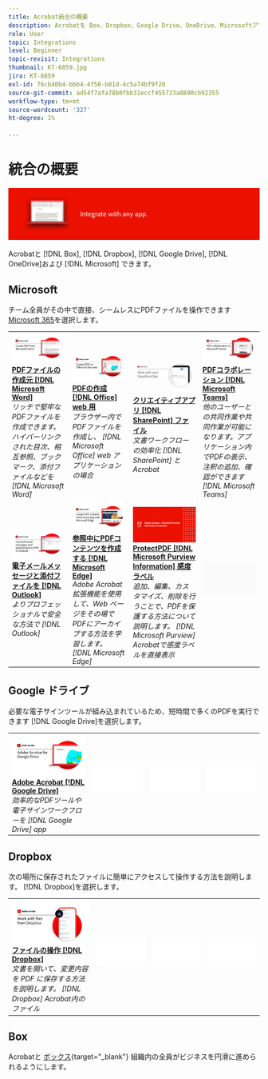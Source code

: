 ```yaml
---
title: Acrobat統合の概要
description: Acrobatを Box、Dropbox、Google Drive、OneDrive、Microsoftアプリと連携
role: User
topic: Integrations
level: Beginner
topic-revisit: Integrations
thumbnail: KT-6859.jpg
jira: KT-6859
exl-id: 76cb40b4-bbb4-4f50-b01d-4c5a74bf9f20
source-git-commit: ad54f7afa78b0fbb31eccf455723a8890cb92355
workflow-type: tm+mt
source-wordcount: '327'
ht-degree: 1%

---
```


# 統合の概要

![Acrobat Integrate Image](../assets/Hero-Integrate.png)

Acrobatと [!DNL Box], [!DNL Dropbox], [!DNL Google Drive], [!DNL OneDrive]および [!DNL Microsoft] できます。

## Microsoft

チーム全員がその中で直接、シームレスにPDFファイルを操作できます [Microsoft 365](https://www.adobe.com/documentcloud/integrations/microsoft-office-365.html)を選択します。

<table style="table-layout:fixed">
<tr>
  <td>
    <a href="createfromword.md">
      <img alt="Microsoft Word からのPDFファイルの作成" src="../assets/CreateWord.png" />
    </a>
    <div>
    <a href="createfromword.md"><strong>PDFファイルの作成元 [!DNL Microsoft Word]</strong></a>
    </div>
    <em>リッチで堅牢なPDFファイルを作成できます。ハイパーリンクされた目次、相互参照、ブックマーク、添付ファイルなどを [!DNL Microsoft Word]</em>
    <br>
  </td>
  <td>
    <a href="createofficeweb.md">
      <img alt="PDFの作成 [!DNL Office] web 用" src="../assets/Officeweb_1280.png" />
    </a>
    <div>
    <a href="createofficeweb.md"><strong>PDFの作成 [!DNL Office] web 用</strong></a>
    </div>
    <em>ブラウザー内でPDFファイルを作成し、 [!DNL Microsoft Office] web アプリケーションの場合</em>
    <br>
  </td> 
  <td>
    <a href="acrobatandsp.md">
      <img alt="クリエイティブアプリ [!DNL SharePoint] ファイル" src="../assets/SharePoint.png" />
    </a>
    <div>
    <a href="acrobatandsp.md"><strong>クリエイティブアプリ [!DNL SharePoint] ファイル</strong></a>
    </div>
    <em>文書ワークフローの効率化 [!DNL SharePoint] とAcrobat</em>
    <br>
  </td>
  <td>
    <a href="acrobatandteams.md">
      <img alt="PDFコラボレーション [!DNL Microsoft Teams]" src="../assets/MicrosoftTeams.png" />
    </a>
    <div>
    <a href="acrobatandteams.md"><strong>PDFコラボレーション [!DNL Microsoft Teams]</strong></a>
    </div>
    <em>他のユーザーとの共同作業や共同作業が可能になります。アプリケーション内でPDFの表示、注釈の追加、確認ができます [!DNL Microsoft Teams]</em>
    <br>
  </td>
</tr>
<tr>
  <td>
    <a href="outlook.md">
      <img alt="Outlook で電子メールメッセージと添付ファイルをPDFに変換する" src="../assets/Outlook.jpg" />
    </a>
    <div>
    <a href="outlook.md"><strong>電子メールメッセージと添付ファイルを [!DNL Outlook]</strong></a>
    </div>
    <em>よりプロフェッショナルで安全な方法で [!DNL Outlook]</em>
    <br>
  </td>
  <td>
    <a href="edge.md">
      <img alt="参照中にPDFコンテンツを作成する [!DNL Microsoft Edge]" src="../assets/Edge_1280.png" />
    </a>
    <div>
    <a href="edge.md"><strong>参照中にPDFコンテンツを作成する [!DNL Microsoft Edge]</strong></a>
    </div>
    <em>Adobe Acrobat拡張機能を使用して、Web ページをその場でPDFにアーカイブする方法を学習します。 [!DNL Microsoft Edge]</em>
    <br>
  </td>
  <td>
    <a href="microsoftsensitivitylabels.md">
      <img alt="参照中にPDFコンテンツを作成する [!DNL Microsoft Edge]" src="../assets/Purview_1280.png" />
    </a>
    <div>
    <a href="microsoftsensitivitylabels.md"><strong>ProtectPDF [!DNL Microsoft Purview Information] 感度ラベル</strong></a>
    </div>
    <em>追加、編集、カスタマイズ、削除を行うことで、PDFを保護する方法について説明します。 [!DNL Microsoft Purview] Acrobatで感度ラベルを直接表示</em>
    <br>
  </td>
  <td>
   <img alt="スペーサー" src="../assets/Grayspacer.png" />
    <div>
    <br>
  </td>
</tr>
</table>

## Google ドライブ

必要な電子サインツールが組み込まれているため、短時間で多くのPDFを実行できます [!DNL Google Drive]を選択します。

<table style="table-layout:fixed">
<tr>
  <td>
    <a href="acrobatandgoogle.md">
      <img alt="Google Drive 向けAdobe Acrobat" src="../assets/acrobatgoogle.jpg" />
    </a>
    <div>
    <a href="acrobatandgoogle.md"><strong>Adobe Acrobat [!DNL Google Drive]</strong></a>
    </div>
    <em>効率的なPDFツールや電子サインワークフローを [!DNL Google Drive] app</em>
    <br>
  </td>
  <td>
   <img alt="スペーサー" src="../assets/Whitespacer.png" />
    <div>
    <br>
  </td>
  <td>
   <img alt="スペーサー" src="../assets/Whitespacer.png" />
    <div>
    <br>
  </td>
  <td>
   <img alt="スペーサー" src="../assets/Whitespacer.png" />
    <div>
    <br>
  </td>
</tr>
</table>

## Dropbox

次の場所に保存されたファイルに簡単にアクセスして操作する方法を説明します。 [!DNL Dropbox]を選択します。

<table style="table-layout:fixed">
<tr>
  <td>
    <a href="acrobat-dropbox.md">
      <img alt="ファイルの操作 [!DNL Dropbox]" src="../assets/Dropbox.png" />
    </a>
    <div>
    <a href="acrobat-dropbox.md"><strong>ファイルの操作 [!DNL Dropbox]</strong></a>
    </div>
    <em>文書を開いて、変更内容を PDF に保存する方法を説明します。 [!DNL Dropbox] Acrobat内のファイル</em>
    <br>
  </td>
  <td>
   <img alt="スペーサー" src="../assets/Whitespacer.png" />
    <div>
    <br>
  </td>
  <td>
   <img alt="スペーサー" src="../assets/Whitespacer.png" />
    <div>
    <br>
  </td>
  <td>
   <img alt="スペーサー" src="../assets/Whitespacer.png" />
    <div>
    <br>
  </td>
</tr>
</table>

## Box

Acrobatと [ボックス](https://www.adobe.com/documentcloud/integrations/box.html){target="_blank"} 組織内の全員がビジネスを円滑に進められるようにします。
